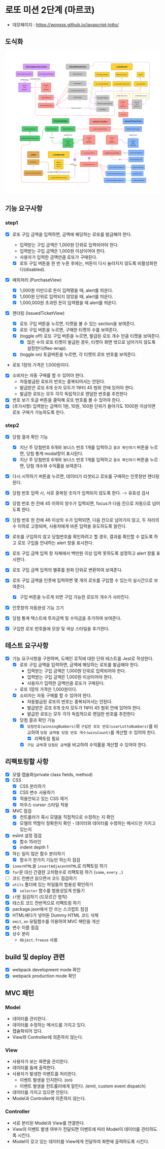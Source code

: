 # 로또 미션 2단계 (마르코)

- 데모페이지 : https://wonsss.github.io/javascript-lotto/

## 도식화

![lotto schema](/images/lotto_schema.png)

## 기능 요구사항

### step1

- [x] 로또 구입 금액을 입력하면, 금액에 해당하는 로또를 발급해야 한다.

  - 입력받는 구입 금액은 1,000원 단위로 입력되어야 한다.
  - 입력받는 구입 금액은 1,000원 이상이어야 한다.
  - 사용자가 입력한 금액만큼 로또가 구매된다.
  - [x] 로또 구입 버튼을 한 번 누른 후에는, 버튼이 다시 눌러지지 않도록 비활성화한다(disabled).

- [x] 예외처리 (PurchaseView)
  - [x] 1,000원 미만으로 돈이 입력됐을 때, alert를 띄운다.
  - [x] 1,000원 단위로 입력되지 않았을 때, alert를 띄운다.
  - [x] 1,000,000원 초과한 돈이 입력됐을 때 alert를 띄운다.
- [x] 렌더링 (IssuedTicketView)
  - [x] 로또 구입 버튼을 누르면, 티켓을 볼 수 있는 section을 보여준다.
  - [x] 로또 구입 버튼을 누르면, 구매한 티켓의 수를 보여준다.
  - [x] (toggle off) 로또 구입 버튼을 누르면, 발급된 로또 개수 만큼 티켓을 보여준다.
    - [x] 많은 수의 로또 티켓이 발급된 경우, 티켓이 화면 밖으로 넘어가지 않도록 설정한다(flex-wrap).
  - [x] (toggle on) 토글버튼을 누르면, 각 티켓의 로또 번호를 보여준다.
- 로또 1장의 가격은 1,000원이다.
- [x] 소비자는 자동 구매를 할 수 있어야 한다.
  - 자동발급된 로또의 번호는 중복되어서는 안된다.
  - 발급받은 로또 6개 숫자 모두가 1부터 45 범위 안에 있어야 한다.
  - 발급한 로또는 모두 각각 독립적으로 랜덤한 번호를 추천한다
- [x] 번호 보기 토글 버튼을 클릭해 로또 번호를 볼 수 있어야 한다.
- [x] (추가사항) 입력받는 금액이 1원, 10원, 100원 단위가 들어가도 1000원 이상이면 로또 구매가 가능하도록 한다.

### step2

- [x] 당첨 결과 확인 기능
  - [x] 지난 주 당첨번호 6개와 보너스 번호 1개를 입력하고 `결과 확인하기` 버튼을 누르면, 당첨 통계 modal창이 표시된다.
  - [x] 지난 주 당첨번호 6개와 보너스 번호 1개를 입력하고 `결과 확인하기` 버튼을 누르면, 당첨 개수와 수익률을 보여준다.
- [x] 다시 시작하기 버튼을 누르면, 데이터가 리셋되고 로또를 구매하는 인풋창만 렌더링된다.

- [x] 당첨 번호 입력 시, 서로 중복된 숫자가 입력되지 않도록 한다. -> 유효성 검사
- [x] 당첨 번호 한 칸에 45 이하의 양수가 입력되면, focus가 다음 칸으로 자동으로 넘어도록 한다.
- [x] 당첨 번호 한 칸에 46 이상의 수가 입력되면, 다음 칸으로 넘어가지 않고, 두 자리의 수 이하로 고정되며, 사용자에게 바른 입력을 유도하도록 알린다.
- [x] 로또를 구입하지 않고 당첨번호를 확인하려고 할 경우, 결과를 확인할 수 없도록 하고 로또 구입을 안내하는 alert 창을 표시한다.
- [x] 로또 구입 금액 입력 창 자체에서 백만원 이상 입력 못하도록 설정하고 alert 창를 표시한다.
- [x] 로또 구입 금액 입력의 밸류를 원화 단위로 변환하여 보여준다.
- [x] 로또 구입 금액을 인풋에 입력하면 몇 개의 로또를 구입할 수 있는지 실시간으로 보여준다.
  - [x] 구입 버튼을 누르게 되면 구입 가능한 로또의 개수가 사라진다.
- [x] 인풋창의 자동완성 기능 끄기
- [x] 당첨 통계 텍스트에 투자금액 및 수익금을 추가하여 보여준다.
- [x] 구입한 로또 번호들에 모양 및 색상 스타일을 추가한다.

## 테스트 요구사항

- [x] 기능 요구사항을 구현하며, 도메인 로직에 대한 단위 테스트를 Jest로 작성한다.
  - [x] 로또 구입 금액을 입력하면, 금액에 해당하는 로또를 발급해야 한다.
    - 입력받는 구입 금액은 1,000원 단위로 입력되어야 한다.
    - 입력받는 구입 금액은 1,000원 이상이어야 한다.
    - 사용자가 입력한 금액만큼 로또가 구매된다.
  - 로또 1장의 가격은 1,000원이다.
  - [x] 소비자는 자동 구매를 할 수 있어야 한다.
    - 자동발급된 로또의 번호는 중복되어서는 안된다.
    - 발급받은 로또 6개 숫자 모두가 1부터 45 범위 안에 있어야 한다.
    - 발급한 로또는 모두 각각 독립적으로 랜덤한 번호를 추천한다
  - [x] 당첨 결과 확인 기능
    - [x] `당첨번호(winningNumbers)`와 `구입한 로또 번호(userLottoNumbers)`를 비교하여 `당첨 금액별 당첨 번호 개수(winsCount)`를 계산할 수 있어야 한다.
      - [x] 리팩토링 필요
    - [x] `구입 금액`과 `당첨된 금액`을 비교하여 수익률을 계산할 수 있어야 한다.

## 리팩토링할 사항

- [x] 모델 캡슐화(private class fields, method)
- [x] CSS
  - [x] CSS 분리하기
  - [x] CSS 변수 사용하기
  - [x] 적용안되고 있는 CSS 제거
  - [x] 마우스 cursor 스타일 적용
- [x] MVC 점검
  - [x] 컨트롤러가 혹시 모델을 직접적으로 수정하는 지 확인
  - [x] 모델의 역할이 정확한지 확인 - 데이터와 데이터를 수정하는 메서드만 가지고 있는지
- [x] eslint 설정 점검
  - [x] 함수 15라인
  - [x] indent depth 1
- [x] 하는 일이 많은 함수 분리하기
  - [x] 함수가 한가지 기능만 하는지 점검
- [x] `innerHTML`을 `insertAdjacentHTML`로 리팩토링 하기
- [x] `for`문 대신 간결한 고차함수로 리팩토링 하기 (`some`, `every` ..)
- [ ] 코드 컨벤션 읽으면서 코드 점검하기
- [x] `utils` 폴더에 있는 파일들의 범용성 확인하기
  - [x] `selector` 함수를 범용성있게 만들기
- [x] `if`문 점검하기 (드모르간 법칙)
- [x] 테스트 코드 전반적으로 리팩토링 하기
- [x] package.json에서 안 쓰는 스크립트 점검
- [x] HTML에다가 넣어둔 Dummy HTML 코드 삭제
- [x] `emit`, `on` 유틸함수를 이용하여 MVC 패턴을 개선
- [x] 변수 이름 점검
- [x] 상수 분리
  - `Object.freeze` 사용

## build 및 deploy 관련

- [x] webpack development mode 확인
- [x] webpack production mode 확인

## MVC 패턴

### Model

- 데이터를 관리한다.
- 데이터를 수정하는 메서드를 가지고 있다.
- 캡슐화되어 있다.
- View와 Controller에 의존하지 않는다.

### View

- 사용자가 보는 화면을 관리한다.
- 데이터를 돔에 출력한다.
- 사용자가 발생한 이벤트를 처리한다.
  - 이벤트 발생을 인지한다. (on)
  - 이벤트 발생을 컨트롤러에게 알린다. (emit, custom event dispatch)
- 데이터를 가지고 있으면 안된다.
- Model과 Controller에 의존하지 않는다.

### Controller

- 서로 분리된 Model과 View를 연결한다.
- View의 이벤트 발생 여부가 전달되면 이벤트에 따라 Model이 데이터를 관리하도록 시킨다.
- Model이 갖고 있는 데이터를 View에게 전달하여 화면에 출력하도록 시킨다.
